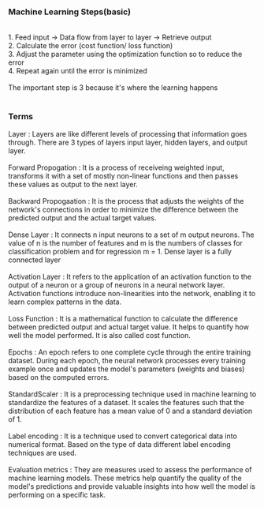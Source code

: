 <h3>Machine Learning Steps(basic)</h3>
<br>
1. Feed input -> Data flow from layer to layer -> Retrieve output
<br>
2. Calculate the error (cost function/ loss function)
<br>
3. Adjust the parameter using the optimization function so to reduce the error
<br>
4. Repeat again until the error is minimized
<br><br>
The important step is 3 because it's where the learning happens
<br><br>
<h3>Terms</h3>
Layer : Layers are like different levels of processing that information goes through. There are 3 types of layers input layer, hidden layers, and output layer.
<br><br>
Forward Propogation : It is a process of receiveing weighted input, transforms it with a set of mostly non-linear functions and then passes these values as output to the next layer.
<br><br>
Backward Propogaation : It is the process that adjusts the weights of the network's connections in order to minimize the difference between the predicted output and the actual target values.
<br><br>
Dense Layer : It connects n input neurons to a set of m output neurons. The value of n is the number of features and m is the numbers of classes for classification problem and for regression m = 1. Dense layer is a fully connected layer
<br><br>
Activation Layer : It refers to the application of an activation function to the output of a neuron or a group of neurons in a neural network layer. Activation functions introduce non-linearities into the network, enabling it to learn complex patterns in the data.
<br><br>
Loss Function : It is a mathematical function to calculate the difference between predicted output and actual target value. It helps to quantify how well the model performed. It is also called cost function.
<br><br>
Epochs : An epoch refers to one complete cycle through the entire training dataset. During each epoch, the neural network processes every training example once and updates the model's parameters (weights and biases) based on the computed errors.
<br><br>
StandardScaler : It is a preprocessing technique used in machine learning to standardize the features of a dataset. It scales the features such that the distribution of each feature has a mean value of 0 and a standard deviation of 1.
<br><br>
Label encoding : It is a technique used to convert categorical data into numerical format. Based on the type of data different label encoding techniques are used.
<br><br>
Evaluation metrics : They are measures used to assess the performance of machine learning models. These metrics help quantify the quality of the model's predictions and provide valuable insights into how well the model is performing on a specific task. 
